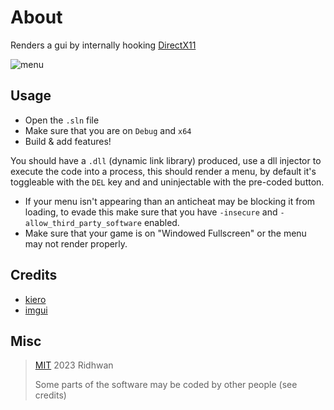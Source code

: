 # About
Renders a gui by internally hooking [DirectX11](https://en.wikipedia.org/wiki/DirectX)

![menu](https://cdn.discordapp.com/attachments/1100164162295959555/1163125073247481906/cmXblhbWXbvnrerV8tqTAkgJLCiwpsKTAkgJLCuxLCiyB1L6c9uWglxRYUmBJgSUFlhRYUqALCiyBVBdUXNaxpMCSAksKLCmwpMCSAvuSAksgtSnfTnoJQWWFFhSYEmBJQWWFOiCAksg1QUVl3UsKbCkwJICSwosKbCkwL6kwP8PfiL6mFQC1V8AAAAASUVORK5CYII.png?ex=653e6fa3&is=652bfaa3&hm=45166019dd00289495dff83bd9172f6009f75ea6bd0c1a68ad75cba38a508a33&)

## Usage
- Open the `.sln` file
- Make sure that you are on `Debug` and `x64`
- Build & add features!

You should have a `.dll` (dynamic link library) produced, use a dll injector to execute the code into a process, this should render a menu, by default it's toggleable with the `DEL` key and and uninjectable with the pre-coded button. 

- If your menu isn't appearing than an anticheat may be blocking it from loading, to evade this make sure that you have `-insecure` and `-allow_third_party_software` enabled.
- Make sure that your game is on "Windowed Fullscreen" or the menu may not render properly.

## Credits
- [kiero](https://github.com/Rebzzel/kiero)
- [imgui](https://github.com/ocornut/imgui)

## Misc

> [MIT](https://opensource.org/license/mit/) 2023 Ridhwan
> 
> Some parts of the software may be coded by other people (see credits)
